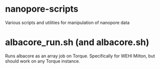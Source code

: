 # nanopore-scripts
Various scripts and utilities for manipulation of nanopore data

# albacore_run.sh (and albacore.sh)
Runs albacore as an array job on Torque. Specifically for WEHI Milton, but should work on any Torque instance.
